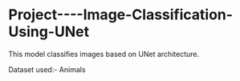 # Project----Image-Classification-Using-UNet
This model classifies images based on UNet architecture.

Dataset used:- Animals

